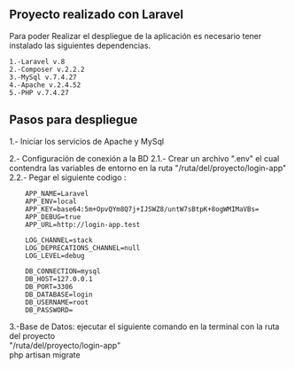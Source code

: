 

## Proyecto realizado con Laravel
Para poder Realizar el despliegue de la aplicación es necesario tener instalado las siguientes dependencias.

    1.-Laravel v.8
    2.-Composer v.2.2.2
    3.-MySql v.7.4.27
    4.-Apache v.2.4.52 
    5.-PHP v.7.4.27


## Pasos para despliegue 
1.- Iniciar los servicios de Apache y MySql

2.- Configuración de conexión a la BD
    2.1.- Crear un archivo  ".env"  el cual contendra las variables de entorno en la ruta "/ruta/del/proyecto/login-app"
    2.2.- Pegar el siguiente codigo :
        
        APP_NAME=Laravel
        APP_ENV=local
        APP_KEY=base64:5m+OpvQYm8Q7j+IJSWZ8/untW7sBtpK+8ogWMIMaVBs=
        APP_DEBUG=true
        APP_URL=http://login-app.test

        LOG_CHANNEL=stack
        LOG_DEPRECATIONS_CHANNEL=null
        LOG_LEVEL=debug

        DB_CONNECTION=mysql
        DB_HOST=127.0.0.1
        DB_PORT=3306
        DB_DATABASE=login
        DB_USERNAME=root
        DB_PASSWORD=

3.-Base de Datos:
 ejecutar el siguiente comando en la terminal  con la ruta del proyecto   
"/ruta/del/proyecto/login-app"     
    php artisan migrate


 